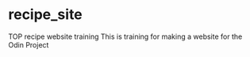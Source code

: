 # recipe_site
TOP recipe website training
This is training for making a website for the Odin Project